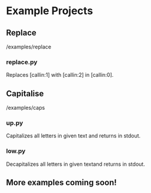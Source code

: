 # Example Projects

## Replace

/examples/replace

### replace.py
Replaces [callin:1] with [callin:2] in [callin:0].

## Capitalise

/examples/caps

### up.py
Capitalizes all letters in given text and returns in stdout.

### low.py
Decapitalizes all letters in given textand returns in stdout.

## More examples coming soon!
